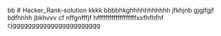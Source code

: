 bb # Hacker_Rank-solution
kkkk
bbbbhkghhhhhhhhhhh
jfkhjnb
gjgjfgjf
bdfhhhh
jbkhvvv cf nffgnfffjf
hfffffffffffffffffffxxfhfhfhf
cjggggggggggggggggggggggg
